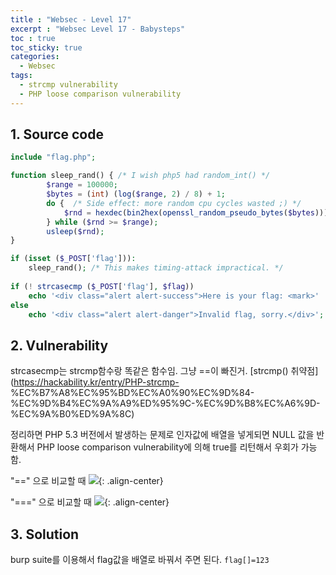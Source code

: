```yaml
---
title : "Websec - Level 17"
excerpt : "Websec Level 17 - Babysteps"
toc : true
toc_sticky: true
categories:
  - Websec
tags:
  - strcmp vulnerability
  - PHP loose comparison vulnerability
---
```


## 1. Source code

``` php
include "flag.php";

function sleep_rand() { /* I wish php5 had random_int() */
        $range = 100000;
        $bytes = (int) (log($range, 2) / 8) + 1;
        do {  /* Side effect: more random cpu cycles wasted ;) */
            $rnd = hexdec(bin2hex(openssl_random_pseudo_bytes($bytes)));
        } while ($rnd >= $range);
        usleep($rnd);
}

if (isset ($_POST['flag'])):
    sleep_rand(); /* This makes timing-attack impractical. */
                                                 
if (! strcasecmp ($_POST['flag'], $flag))
    echo '<div class="alert alert-success">Here is your flag: <mark>' . $flag . '</mark>.</div>';   
else
    echo '<div class="alert alert-danger">Invalid flag, sorry.</div>';
```

## 2. Vulnerability
strcasecmp는 strcmp함수랑 똑같은 함수임. 그냥 ==이 빠진거. [strcmp() 취약점](https://hackability.kr/entry/PHP-strcmp-
%EC%B7%A8%EC%95%BD%EC%A0%90%EC%9D%84-%EC%9D%B4%EC%9A%A9%ED%95%9C-%EC%9D%B8%EC%A6%9D-%EC%9A%B0%ED%9A%8C)  

정리하면 PHP 5.3 버전에서 발생하는 문제로 인자값에 배열을 넣게되면 NULL 값을 반환해서 PHP loose comparison vulnerability에 의해 true를 리턴해서 우회가 가능함.

"==" 으로 비교할 때
![](https://t1.daumcdn.net/cfile/tistory/2478193352ED08F92B){: .align-center}

"===" 으로 비교할 때
![](https://t1.daumcdn.net/cfile/tistory/211D203752ED093D26){: .align-center}

## 3. Solution

burp suite를 이용해서 flag값을 배열로 바꿔서 주면 된다. ```flag[]=123```  
